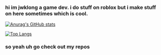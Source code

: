 ### hi im jwklong a game dev. i do stuff on roblox but i make stuff on here sometimes which is cool.

[![Anurag's GitHub stats](https://github-readme-stats.vercel.app/api?username=jwklong&show_icons=true&theme=cobalt)](https://github.com/anuraghazra/github-readme-stats)

[![Top Langs](https://github-readme-stats.vercel.app/api/top-langs/?username=jwklong&langs_count=10&theme=cobalt&layout=compact)](https://github.com/anuraghazra/github-readme-stats)


### so yeah uh go check out my repos
